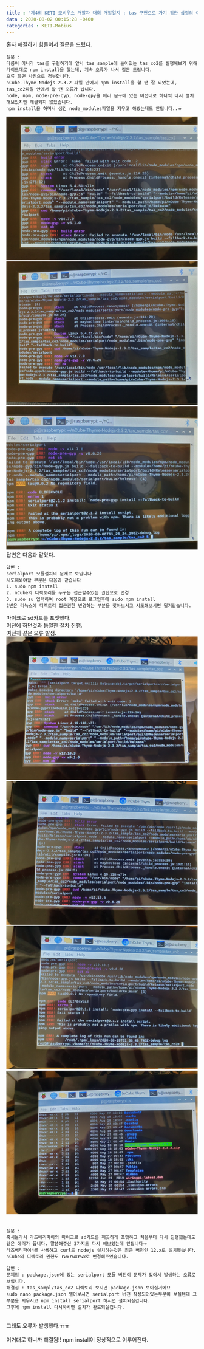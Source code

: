 ```yaml
---
title : "제4회 KETI 모비우스 개발자 대회 개발일지 : tas 구현으로 가기 위한 삽질의 여정2"
data : 2020-08-02 00:15:28 -0400
categories : KETI-Mobius
---
```

혼자 해결하기 힘들어서 질문을 드렸다. <br>
```
질문 :
다름이 아니라 tas를 구현하기에 앞서 tas_sample에 들어있는 tas_co2를 실행해보기 위해 가이드대로 npm install을 했는데, 계속 오류가 나서 질문 드립니다. 
오류 화면 사진으로 첨부합니다. 
nCube-Thyme-Nodejs-2.3.2 파일 안에서 npm install을 할 땐 잘 되었는데, tas_co2파일 안에서 할 땐 오류가 납니다.
node, npm, node-pre-gyp, node-gpy을 에러 문구에 있는 버전대로 하나씩 다시 설치해보았지만 해결되지 않았습니다. 
npm install을 하며서 생긴 node_modules파일을 지우고 해봤는데도 안됩니다..ㅠ
```
![Alt Text](/assets/images/mobius/mobius04-6.jpeg)<br>
![Alt Text](/assets/images/mobius/mobius04-7.jpeg)<br>
![Alt Text](/assets/images/mobius/mobius04-8.jpeg)<br>
답변은 다음과 같았다. <br>
```
답변 :
serialport 모듈설치의 문제로 보입니다
시도해봐야할 부분은 다음과 같습니다
1. sudo npm install
2. nCube의 디렉토리를 누구든 접근할수있는 권한으로 변경
3. sudo su 입력하여 root 계정으로 로그인후에 sudo npm install 
2번은 리눅스에 디렉토리 접근권한 변경하는 부분을 찾아보시고 시도해보시면 될거같습니다.
```
마이크로 sd카드를 포맷했다.<br>
이전에 하던것과 동일한 절차 진행.<br>
여전히 같은 오류 발생. <br>
![Alt Text](/assets/images/mobius/mobius04-1.jpeg)<br>
![Alt Text](/assets/images/mobius/mobius04-2.jpeg)<br>
![Alt Text](/assets/images/mobius/mobius04-3.jpeg)<br>
![Alt Text](/assets/images/mobius/mobius04-4.jpeg)<br>
<br>
```
질문 :
혹시몰라서 라즈베리파이의 마이크로 sd카드를 깨끗하게 포맷하고 처음부터 다시 진행했는데도 같은 에러가 뜹니다. 말씀해주신 3가지도 다시 해보았는데 안됩니다ㅜ
라즈베리파이4를 사용하고 curl로 nodejs 설치하는것은 최근 버전인 12.x로 설치했습니다. nCube의 디렉토리 권한도 rwxrwxrwx로 변경해주었습니다.
```
```
답변 :
문제점 : package.json에 있는 serialport 모듈 버전이 문제가 있어서 발생하는 오류로 보입니다.
해결점 : tas_sampl/tas_co2 디렉토리 보시면 package.json 보이실거에요
sudo nano package.json 열어보시면 serialport 버전 작성되어있는부분이 보실텐데 그부분을 지우시고 npm install serialport 하시면 설치되실겁니다.
그후에 npm install 다시하시면 설치가 완료되실겁니다.
```
<br>
그래도 오류가 발생했다.ㅠㅠ<br>
<https://stackoverflow.com/questions/48158939/getaddrinfo-eai-again-registry-npmjs-org80/50490274> <br>
이거대로 하니까 해결됨!! npm install이 정상적으로 이루어진다. <br>
